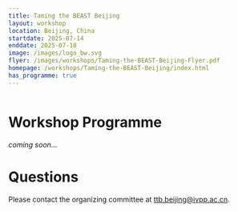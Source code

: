 ```yaml
---
title: Taming the BEAST Beijing
layout: workshop
location: Beijing, China
startdate: 2025-07-14
enddate: 2025-07-18
image: /images/logo_bw.svg
flyer: /images/workshops/Taming-the-BEAST-Beijing-Flyer.pdf
homepage: /workshops/Taming-the-BEAST-Beijing/index.html
has_programme: true
---
```


<figure>
	<img src="{{ site.baseurl }}/images/workshops/Taming-the-BEAST-Beijing-Flyer.jpg" alt="">
</figure>


# Workshop Programme
_coming soon..._

# Questions
Please contact the organizing committee at [ttb.beijing@ivpp.ac.cn](mailto:ttb.beijing@ivpp.ac.cn).
